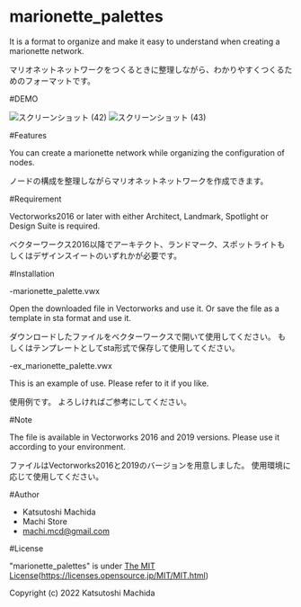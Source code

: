# marionette_palettes

It is a format to organize and make it easy to understand when creating a marionette network.

マリオネットネットワークをつくるときに整理しながら、わかりやすくつくるためのフォーマットです。

#DEMO

![スクリーンショット (42)](https://user-images.githubusercontent.com/104885577/175254211-d910d2c3-ef06-452e-8ed1-7edd4cd9cdd0.png)
![スクリーンショット (43)](https://user-images.githubusercontent.com/104885577/175254221-4399a1cd-b4a1-4254-9136-eac96de3941d.png)

#Features

You can create a marionette network while organizing the configuration of nodes.

ノードの構成を整理しながらマリオネットネットワークを作成できます。

#Requirement

Vectorworks2016 or later with either Architect, Landmark, Spotlight or Design Suite is required.

ベクターワークス2016以降でアーキテクト、ランドマーク、スポットライトもしくはデザインスイートのいずれかが必要です。

#Installation

-marionette_palette.vwx

Open the downloaded file in Vectorworks and use it.
Or save the file as a template in sta format and use it.

ダウンロードしたファイルをベクターワークスで開いて使用してください。
もしくはテンプレートとしてsta形式で保存して使用してください。

-ex_marionette_palette.vwx

This is an example of use.
Please refer to it if you like.

使用例です。
よろしければご参考にしてください。

#Note

The file is available in Vectorworks 2016 and 2019 versions.
Please use it according to your environment.

ファイルはVectorworks2016と2019のバージョンを用意しました。
使用環境に応じて使用してください。

#Author

* Katsutoshi Machida
* Machi Store
* machi.mcd@gmail.com

#License

"marionette_palettes" is under [The MIT License](https://opensource.org/licenses/mit-license.php)(https://licenses.opensource.jp/MIT/MIT.html)

Copyright (c) 2022 Katsutoshi Machida
